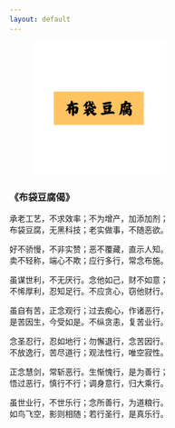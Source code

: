 ```yaml
---
layout: default
---
```


<figure class="figure">
  <img src="/assets/img/logo_orignal.png" alt="/assets/img/logo_orignal.png" style="width: 235px;">
</figure>

### 《布袋豆腐偈》

承老工艺，不求效率；不为增产，加添加剂；<br>
布袋豆腐，无黑科技；老实做事，不随恶欲。

好不骄慢，不非实赞；恶不覆藏，直示人知。<br>
卖不轻称，端心不欺；应行多行，常念布施。

虽谋世利，不无厌行。念他如己，财不如意；<br>
不悕厚利，忍知足行。不应贪心，窃他财行。

虽自有苦，正念观行；过去痴心，作诸恶行，<br>
是苦因生，今受如是。不纵贪恚，复苦业行。

念圣忍行，忍如地行；勿懈退行，念苦因行。<br>
不放逸行，苦尽道行；观法性行，唯空寂性。

正念慧剑，常斩恶行。生惭愧行，是为善行；<br>
悟过恶行，慎行不行；调身意行，归大乘行。

虽世业行，不世乐行；念所善行，为道粮行。<br>
如鸟飞空，影则相随；若行圣行，是真乐行。
